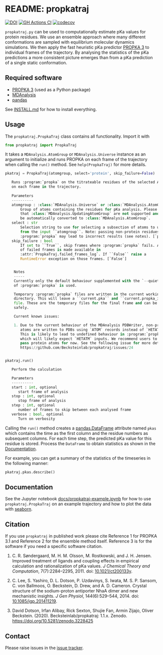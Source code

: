 # README: propkatraj
[![DOI](https://zenodo.org/badge/88095629.svg)](https://zenodo.org/badge/latestdoi/88095629)
[![GH Actions CI](https://github.com/Becksteinlab/propkatraj/actions/workflows/gh-ci.yaml/badge.svg?branch=master)](https://github.com/Becksteinlab/propkatraj/actions/workflows/gh-ci.yaml)
[![codecov](https://codecov.io/gh/Becksteinlab/propkatraj/branch/master/graph/badge.svg)](https://codecov.io/gh/Becksteinlab/propkatraj/branch/master)

`propkatraj.py` can be used to computationally estimate pKa values for
protein residues. We use an ensemble approach where many different
conformations are sampled with equilibrium molecular dynamics
simulations. We then apply the fast heuristic pKa predictor
[PROPKA 3](https://github.com/jensengroup/propka) to individual
frames of the trajectory. By analysing the statistics of the pKa
predictions a more consistent picture emerges than from a pKa
prediction of a single static conformation.


## Required software

* [PROPKA 3](https://github.com/jensengroup/propka) (used as a
  Python package)
* [MDAnalysis](https://mdanalysis.org)
* [pandas](https://pandas.pydata.org/)

See
[INSTALL.md](https://github.com/Becksteinlab/propkatraj/blob/master/INSTALL.md)
for how to install everything.

## Usage

The `propkatraj.PropkaTraj` class contains all
functionality. Import it with

```python
from propkatraj import PropkaTraj
```

It takes a `MDAnalysis.AtomGroup` or `MDAnalysis.Universe` instance as an
argument to initialize and runs PROPKA on each frame of the trajectory when
calling the `run()` method. See `help(PropkaTraj)` for more details.

```python
pkatraj = PropkaTraj(atomgroup, select='protein', skip_failure=False)

   Runs :program:`propka` on the titrateable residues of the selected AtomGroup
   on each frame in the trajectory.
   
   Parameters
   ----------
   atomgroup : :class:`MDAnalysis.Universe` or :class:`MDAnalysis.AtomGroup`
       Group of atoms containing the residues for pKa analysis. Please note
       that :class:`MDAnalysis.UpdatingAtomGroup` are not supported and will
       be automatically converted to :class:`MDAnalysis.AtomGroup`.
   select : str
       Selection string to use for selecting a subsection of atoms to use
       from the input ``atomgroup``. Note: passing non-protein residues to
       :program:`propka` may lead to incorrect results (see notes). [`protein`]
   skip_failure : bool
       If set to ``True``, skip frames where :program:`propka` fails. A list
       of failed frames is made available in
       :attr:`PropkaTraj.failed_frames_log`. If ``False`` raise a
       RuntimeError exception on those frames. [`False`]


    Notes
    -----
    Currently only the default behaviour supplemented with the `--quiet` flag
    of :program:`propka` is used.

    Temporary :program:`propka` files are written in the current working
    directory. This will leave a ``current.pka`` and ``current.propka_input``
    file. These are the temporary files for the final frame and can be removed
    safely.

    Current known issues:

    1. Due to the current behaviour of the MDAnalysis PDBWriter, non-protein
       atoms are written to PDBs using `ATOM` records instead of `HETATM`.
       This is likely to lead to undefined behaviour in :program:`propka`,
       which will likely expect `HETATM` inputs. We recommend users to only
       pass protein atoms for now. See the following issue for more details:
       https://github.com/Becksteinlab/propkatraj/issues/24


pkatraj.run()

   Perform the calculation

   Parameters
   ----------
   start : int, optional
      start frame of analysis
   stop : int, optional
      stop frame of analysis
   step : int, optional
      number of frames to skip between each analysed frame
   verbose : bool, optional
      Turn on verbosity

```

Calling the `run()` method creates a
[pandas.DataFrame](http://pandas.pydata.org/pandas-docs/stable/dsintro.html#dataframe)
attribute named `pkas` which contains the time as the first column and the
residue numbers as subsequent columns. For each time step, the predicted pKa
value for this residue is stored. Process the `DataFrame` to obtain statistics
as shown in the [Documentation](#Documentation).

For example, you can get a summary of the statistics of the timeseries in the
following manner:

```python
pkatraj.pkas.describe()
```

## Documentation

See the Jupyter notebook
[docs/propkatraj-example.ipynb](https://nbviewer.jupyter.org/github/Becksteinlab/propkatraj/blob/master/docs/propkatraj-example.ipynb)
for how to use `propkatraj.PropkaTraj` on an example trajectory and
how to plot the data with [seaborn](https://seaborn.pydata.org/).

## Citation

If you use `propkatraj` in published work please cite Reference 1 for
PROPKA 3.1 and Reference 2 for the ensemble method itself. Reference 3
is for the software if you need a specific software citation.

1. C. R. Søndergaard, M. H. M. Olsson, M. Rostkowski, and
   J. H. Jensen. Improved treatment of ligands and coupling effects in
   empirical calculation and rationalization of pKa values. *J
   Chemical Theory and Computation*, 7(7):2284–2295, 2011. doi:
   [10.1021/ct200133y](https://doi.org/10.1021/ct200133y).
   
2. C. Lee, S. Yashiro, D. L. Dotson, P. Uzdavinys, S. Iwata,
   M. S. P. Sansom, C. von Ballmoos, O. Beckstein, D. Drew, and
   A. D. Cameron. Crystal structure of the sodium-proton antiporter
   NhaA dimer and new mechanistic insights. *J Gen Physiol*,
   144(6):529–544, 2014. doi:
   [10.1085/jgp.201411219](https://doi.org/10.1085/jgp.201411219).

3. David Dotson, Irfan Alibay, Rick Sexton, Shujie Fan, Armin Zijajo, Oliver Beckstein. 
   (2020). Becksteinlab/propkatraj: 1.1.x. Zenodo. https://doi.org/10.5281/zenodo.3228425 

## Contact

Please raise issues in the
[issue tracker](https://github.com/Becksteinlab/propkatraj/issues).
